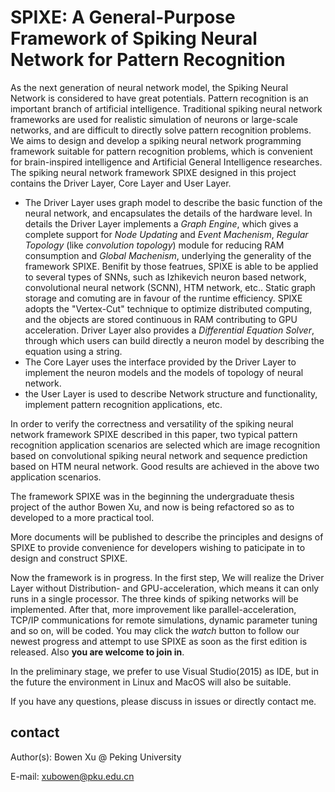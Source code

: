 # SPIXE: A General-Purpose Framework of Spiking Neural Network for Pattern Recognition

As the next generation of neural network model, the Spiking Neural Network is considered to have great potentials. Pattern recognition is an important branch of artificial intelligence. Traditional spiking neural network frameworks are used for realistic simulation of neurons or large-scale networks, and are difficult to directly solve pattern recognition problems. We aims to design and develop a spiking neural network programming framework suitable for pattern recognition problems, which is convenient for brain-inspired intelligence and Artificial General Intelligence researches.
The spiking neural network framework SPIXE designed in this project contains the Driver Layer, Core Layer and User Layer. 

 - The Driver Layer uses graph model to describe the basic function of the neural network, and encapsulates the details of the hardware level. In details the Driver Layer implements a *Graph Engine*, which gives a complete support for *Node Updating* and *Event Machenism*, *Regular Topology* (like *convolution topology*) module for reducing RAM consumption and *Global Machenism*, underlying the generality of the framework SPIXE. Benifit by those featrues, SPIXE is able to be applied to several types of SNNs, such as Izhikevich neuron based network, convolutional neural network (SCNN), HTM network, etc.. Static graph storage and comuting are in favour of the runtime efficiency. SPIXE adopts the "Vertex-Cut" technique to optimize distributed computing, and the objects are stored continuous in RAM contributing to GPU acceleration. Driver Layer also provides a *Differential Equation Solver*, through which users can build directly a neuron model by describing the equation using a string.
 - The Core Layer uses the interface provided by the Driver Layer to implement the neuron models and the models of topology of neural network.
 - the User Layer is used to describe Network structure and functionality, implement pattern recognition applications, etc.

In order to verify the correctness and versatility of the spiking neural network framework SPIXE described in this paper, two typical pattern recognition application scenarios are selected which are image recognition based on convolutional spiking neural network and sequence prediction based on HTM neural network. Good results are achieved in the above two application scenarios.

The framework SPIXE was in the beginning the undergraduate thesis project of the author Bowen Xu, and now is being refactored so as to developed to a more practical tool.

More documents will be published to describe the principles and designs of SPIXE to provide convenience for developers wishing to paticipate in to design and construct SPIXE. 

Now the framework is in progress. In the first step, We will realize the Driver Layer without Distribution- and GPU-acceleration, which means it can only runs in a single processor. The three kinds of spiking networks will be implemented. After that, more improvement like parallel-acceleration, TCP/IP communications for remote simulations, dynamic parameter tuning and so on, will be coded. You may click the *watch* button to follow our newest progress and attempt to use SPIXE as soon as the first edition is released. Also **you are welcome to join in**.

In the preliminary stage, we prefer to use Visual Studio(2015) as IDE, but in the future the environment in Linux and MacOS will also be suitable.

If you have any questions, please discuss in issues or directly contact me.

## contact

Author(s): Bowen Xu @ Peking University

E-mail: xubowen@pku.edu.cn
